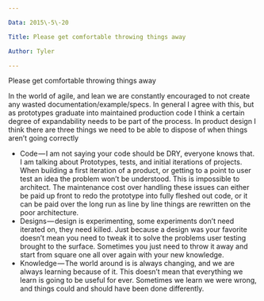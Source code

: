 ```yaml
---

Data: 2015\-5\-20

Title: Please get comfortable throwing things away

Author: Tyler

---
```


Please get comfortable throwing things away

In the world of agile, and lean we are constantly encouraged to not create any wasted documentation/example/specs\. In general I agree with this, but as prototypes graduate into maintained production code I think a certain degree of expandability needs to be part of the process\. In product design I think there are three things we need to be able to dispose of when things aren’t going correctly

- Code — I am not saying your code should be DRY, everyone knows that\. I am talking about Prototypes, tests, and initial iterations of projects\. When building a first iteration of a product, or getting to a point to user test an idea the problem won’t be understood\. This is impossible to architect\. The maintenance cost over handling these issues can either be paid up front to redo the prototype into fully fleshed out code, or it can be paid over the long run as line by line things are rewritten on the poor architecture\.
- Designs — design is experimenting, some experiments don’t need iterated on, they need killed\. Just because a design was your favorite doesn’t mean you need to tweak it to solve the problems user testing brought to the surface\. Sometimes you just need to throw it away and start from square one all over again with your new knowledge\.
- Knowledge — The world around is is always changing, and we are always learning because of it\. This doesn’t mean that everything we learn is going to be useful for ever\. Sometimes we learn we were wrong, and things could and should have been done differently\.

 

